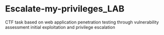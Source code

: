 # Escalate-my-privileges_LAB
CTF task based on web application penetration testing through vulnerability assessment initial exploitation and privilege escalation
